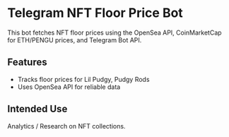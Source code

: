 # Telegram NFT Floor Price Bot

This bot fetches NFT floor prices using the OpenSea API, CoinMarketCap for ETH/PENGU prices, and Telegram Bot API.

## Features
- Tracks floor prices for Lil Pudgy, Pudgy Rods
- Uses OpenSea API for reliable data

## Intended Use
Analytics / Research on NFT collections.
